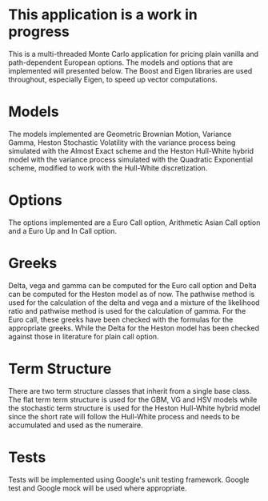 # This application is a work in progress #

This is a multi-threaded Monte Carlo application for pricing plain vanilla and path-dependent European options. The models and options that are implemented will presented below. The Boost and Eigen libraries are used throughout, especially Eigen, to speed up vector computations.

# Models #
The models implemented are Geometric Brownian Motion, Variance Gamma, Heston Stochastic Volatility with the variance process being simulated with the Almost Exact scheme and the Heston Hull-White hybrid model with the variance process simulated with the Quadratic Exponential scheme, modified to work with the Hull-White discretization.

# Options #
The options implemented are a Euro Call option, Arithmetic Asian Call option and a Euro Up and In Call option.

# Greeks #
Delta, vega and gamma can be computed for the Euro call option and Delta can be computed for the Heston model as of now. The pathwise method is used for the calculation of the delta and vega and a mixture of the likelihood ratio and pathwise method is used for the calculation of gamma. For the Euro call, these greeks have been checked with the formulas for the appropriate greeks. While the Delta for the Heston model has been checked against those in literature for plain call option.

# Term Structure # 
There are two term structure classes that inherit from a single base class. The flat term term structure is used for the GBM, VG and HSV models while the stochastic term structure is used for the Heston Hull-White hybrid model since the short rate will follow the Hull-White process and needs to be accumulated and used as the numeraire.

# Tests #
Tests will be implemented using Google's unit testing framework. Google test and Google mock will be used where appropriate.



